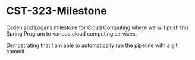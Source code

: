 # CST-323-Milestone
 Caden and Logans milestone for Cloud Computing where we will push this Spring Program to various cloud computing services.

 Demostrating that I am able to automatically run the pipeline with a git commit
